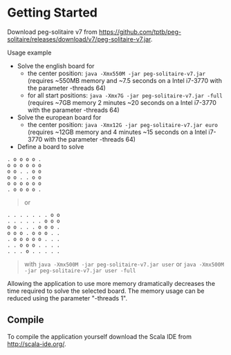 # Getting Started #

Download peg-solitaire v7 from https://github.com/tptb/peg-solitaire/releases/download/v7/peg-solitaire-v7.jar.

Usage example
  * Solve the english board for
    * the center position: `java -Xmx550M -jar peg-solitaire-v7.jar` (requires ~550MB memory and ~7.5 seconds on a Intel i7-3770 with the parameter -threads 64)
    * for all start positions: `java -Xmx7G -jar peg-solitaire-v7.jar -full` (requires ~7GB memory 2 minutes ~20 seconds on a Intel i7-3770 with the parameter -threads 64)
  * Solve the european board for
    * the center position: `java -Xmx12G -jar peg-solitaire-v7.jar euro` (requires ~12GB memory and 4 minutes ~15 seconds on a Intel i7-3770 with the parameter -threads 64)
  * Define a board to solve
```
. o o o o .
o o o o o o
o o . . o o
o o . . o o
o o o o o o
. o o o o .
```
> or
```
. . . . . . . o o
. . . . . . o o o
o o . . . o o o .
o o o . o o o . .
. o o o o o . . .
. . o o o . . . .
. . . o . . . . .
```

> with `java -Xmx500M -jar peg-solitaire-v7.jar user` or `java -Xmx500M -jar peg-solitaire-v7.jar user -full`

Allowing the application to use more memory dramatically decreases the time required to solve the selected board.
The memory usage can be reduced using the parameter "-threads 1".

## Compile ##
To compile the application yourself download the Scala IDE from http://scala-ide.org/.
